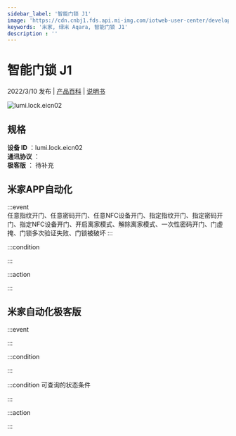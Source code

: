 ```yaml
---
sidebar_label: '智能门锁 J1'
image: 'https://cdn.cnbj1.fds.api.mi-img.com/iotweb-user-center/developer_1679069810290FUUaoWuw.png?GalaxyAccessKeyId=AKVGLQWBOVIRQ3XLEW&Expires=9223372036854775807&Signature=GpCs8DDHc+JhpRxxB4EZP+cjaJg='
keywords: '米家, 绿米 Aqara, 智能门锁 J1'
description : ''
---
```

# 智能门锁 J1

2022/3/10 发布 | [产品百科](https://home.mi.com/webapp/content/baike/product/index.html?model=lumi.lock.eicn02/) | [说明书](https://home.mi.com/views/introduction.html?model=lumi.lock.eicn02&region=cn)

![lumi.lock.eicn02](https://cdn.cnbj1.fds.api.mi-img.com/iotweb-user-center/developer_1679069810290FUUaoWuw.png?GalaxyAccessKeyId=AKVGLQWBOVIRQ3XLEW&Expires=9223372036854775807&Signature=GpCs8DDHc+JhpRxxB4EZP+cjaJg=)

## 规格  
> 
**设备 ID** ：lumi.lock.eicn02  
**通讯协议** ：  
**极客版**  ： 待补充 


## 米家APP自动化  

:::event  
任意指纹开门、任意密码开门、任意NFC设备开门、指定指纹开门、指定密码开门、指定NFC设备开门、开启离家模式、解除离家模式、一次性密码开门、门虚掩、门锁多次验证失败、门锁被破坏
:::

:::condition  

:::

:::action   

:::

## 米家自动化极客版  

:::event  

:::

:::condition  

:::

:::condition 可查询的状态条件  

:::

:::action  

:::

        
